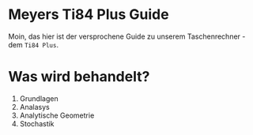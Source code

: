 # Meyers Ti84 Plus Guide

Moin, das hier ist der versprochene Guide zu unserem Taschenrechner - dem `Ti84 Plus`.

# Was wird behandelt?

1. Grundlagen
2. Analasys
3. Analytische Geometrie
4. Stochastik
